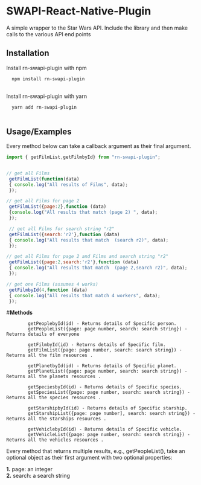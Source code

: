 
# SWAPI-React-Native-Plugin

A simple wrapper to the Star Wars API. Include the library and then make calls to the various API end points

## Installation

Install rn-swapi-plugin with npm

```bash
  npm install rn-swapi-plugin
  
```
Install rn-swapi-plugin with yarn

```bash
  yarn add rn-swapi-plugin
  
```
    
## Usage/Examples

Every method below can take a callback argument as their final argument.

```javascript
import { getFilmList,getFilmbyId} from "rn-swapi-plugin";


// get all Films
 getFilmList(function(data)
 { console.log("All results of Films", data);
 });

// get all Films for page 2
 getFilmList({page:2},function (data)
 {console.log("All results that match (page 2) ", data);
 });

 // get all Films for search string "r2"
 getFilmList({search:'r2'},function (data)
 { console.log("All results that match  (search r2)", data);
 });

// get all Films for page 2 and Films and search string "r2"
 getFilmList({page:2,search:'r2'},function (data)
 { console.log("All results that match  (page 2,search r2)", data);
 });

// get one Films (assumes 4 works)
 getFilmbyId(4,function (data)
 { console.log("All results that match 4 workers", data);
 });
```

#**Methods**
        

            getPeoplebyId(id) - Returns details of Specific person.
            getPeopleList({page: page number, search: search string}) - Returns details of everyone

            getFilmbyId(id) - Returns details of Specific film.
            getFilmList({page: page number, search: search string}) - Returns all the film resources .

            getPlanetbyId(id) - Returns details of Specific planet.
            getPlanetList({page: page number, search: search string}) - Returns all the planets resources .
          
            getSpeciesbyId(id) - Returns details of Specific species.
            getSpeciesList({page: page number, search: search string}) - Returns all the species resources .
          
            getStarshipbyId(id) - Returns details of Specific starship.
            getStarshipList({page: page number], search: search string}) - Returns all the starships resources .
           
            getVehiclebyId(id) - Returns details of Specific vehicle.
            getVehicleList({page: page number, search: search string}) - Returns all the vehicles resources .    


Every method that returns multiple results, e.g., getPeopleList(), take an optional object as their first argument with two optional properties:

**1.**   page: an integer\
**2.**   search: a search string



